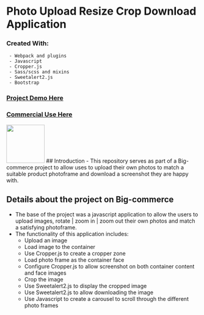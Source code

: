 # Photo Upload Resize Crop Download Application
### Created With:

     - Webpack and plugins
     - Javascript
     - Cropper.js
     - Sass/scss and mixins
     - Sweetalert2.js
     - Bootstrap
      
      
### [Project Demo Here](https://hong-cai.github.io/image-upload-crop-resize-javascript-webpack-project/)
### [Commercial Use Here](https://www.crystalphotos.nz/try-before-you-buy/)
<img src="https://github.com/hong-cai/image-upload-crop-resize-javascript-webpack-project/tree/main/src/img/app-screenshot.png" width="100">
## Introduction
- This repository serves as part of a Big-commerce project to allow uses to upload their own photos to match a suitable product photoframe and download a screenshot they are happy with.

## Details about the project on Big-commerce
- The base of the project was a javascript application to allow the users to upload images, rotate | zoom in | zoom out their own photos and match a satisfying photoframe.
- The functionality of this application includes:
     - Upload an image
     - Load image to the container
     - Use Cropper.js to create a cropper zone
     - Load photo frame as the container face
     - Configure Cropper.js to allow screenshot on both container content and face images
     - Crop the image
     - Use Sweetalert2.js to display the cropped image
     - Use Sweetalert2.js to allow downloading the image
     - Use Javascript to create a carousel to scroll through the different photo frames
